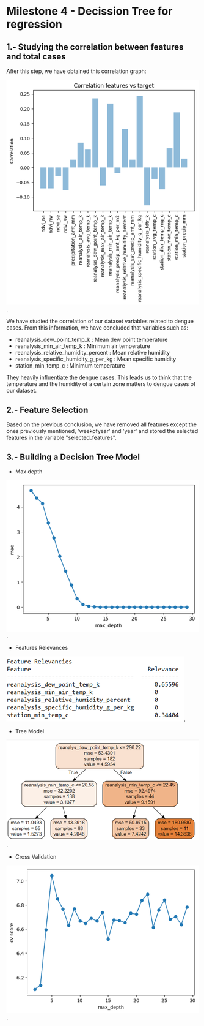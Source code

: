 # Milestone 4 - Decission Tree for regression

## 1.- Studying the correlation between features and total cases

After this step, we have obtained this correlation graph:

![correlation graph](https://github.com/CarlosCordoba96/Machine-Learning-techniques/blob/master/Milestone4/img/correlation.png).

We have studied the correlation of our dataset variables related to dengue cases. From this information, we have concluded that variables such as:

* reanalysis_dew_point_temp_k : Mean dew point temperature
* reanalysis_min_air_temp_k : Minimum air temperature
* reanalysis_relative_humidity_percent : Mean relative humidity
* reanalysis_specific_humidity_g_per_kg : Mean specific humidity
* station_min_temp_c : Minimum temperature

They heavily influentiate the dengue cases. This leads us to think that the temperature and the humidity of a certain zone matters to dengue cases of our dataset.

## 2.- Feature Selection

Based on the previous conclusion, we have removed all features except the ones previously mentioned, 'weekofyear' and 'year' and stored the selected features in the variable "selected_features".

## 3.-  Building a Decision Tree Model 
* Max depth

![mae](https://github.com/CarlosCordoba96/Machine-Learning-techniques/blob/master/Milestone4/img/mae.png).

* Features Relevances

![feature_relevances](https://github.com/CarlosCordoba96/Machine-Learning-techniques/blob/master/Milestone4/img/feature_relevances.PNG).
* Tree Model

![decision_tree](https://github.com/CarlosCordoba96/Machine-Learning-techniques/blob/master/Milestone4/img/decission_tree.png).
* Cross Validation

![cross_validation](https://github.com/CarlosCordoba96/Machine-Learning-techniques/blob/master/Milestone4/img/cross_validation.png).
